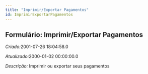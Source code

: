 ```yaml
---
title: "Imprimir/Exportar Pagamentos"
id: ImprimirExportarPagamentos
---
```

<div id="d121113e1" class="section chapter">

<div class="titlepage">

<div>

<div>

## Formulário: Imprimir/Exportar Pagamentos

</div>

</div>

</div>

<span class="emphasis"> *Criado:*</span>2001-07-26 18:04:58.0

<span class="emphasis">*Atualizado:*</span>2000-01-02 00:00:00.0

<span class="emphasis"> *Descrição:* </span>Imprimir ou exportar seus
pagamentos

</div>
